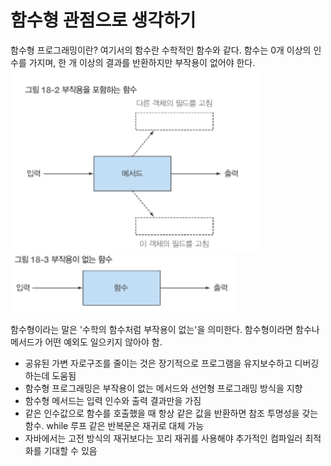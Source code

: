 # 함수형 관점으로 생각하기
함수형 프로그래밍이란?
여기서의 함수란 수학적인 함수와 같다. 함수는 0개 이상의 인수를 가지며, 한 개 이상의 결과를 반환하지만 부작용이 없어야 한다.
![img.png](img.png)
![img_1.png](img_1.png)

함수형이라는 말은 '수학의 함수처럼 부작용이 없는'을 의미한다.
함수형이라면 함수나 메서드가 어떤 예외도 일으키지 않아야 함.

- 공유된 가변 자로구조를 줄이는 것은 장기적으로 프로그램을 유지보수하고 디버깅하는데 도움됨
- 함수형 프로그래밍은 부작용이 없는 메서드와 선언형 프로그래밍 방식을 지향
- 함수형 메서드는 입력 인수와 출력 결과만을 가짐
- 같은 인수값으로 함수를 호출했을 때 항상 같은 값을 반환하면 참조 투명성을 갖는 함수. while 루프 같은 반복문은 재귀로 대체 가능
- 자바에서는 고전 방식의 재귀보다는 꼬리 재귀를 사용해야 추가적인 컴파일러 최적화를 기대할 수 있음



